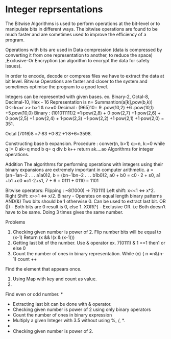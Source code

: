 # Integer reprsentations 

The Bitwise Algorithms is used to perform operations at the bit-level or to manipulate bits in different ways. The bitwise operations are found to be much faster and are sometimes used to improve the efficiency of a program.

Operations with bits are used in Data compression (data is compressed by converting it from one representation to another, to reduce the space) ,Exclusive-Or Encryption (an algorithm to encrypt the data for safety issues). 

In order to encode, decode or compress files we have to extract the data at bit level. Bitwise Operations are faster and closer to the system and sometimes optimise the program to a good level.


Integers can be represented with given bases. ex. Binary-2,  Octal-8,  Decimal-10,  Hex - 16 
Representation is n= Summantion(a[k],pow(b,k)) 0<=k<=r >>  b>1 & n>=0
Decimal :  (965)10= 9 .pow(10,2) +6 .pow(10,1) +5.pow(10,0) 
Binary : (101011111)2 =1·pow(2,8) + 0·pow(2,7) +1·pow(2,6) + 0·pow(2,5) +1.pow(2,4) + 1·pow(2,3) +1·pow(2,2) +1·pow(2,1) +1·pow(2,0) = 351. 

Octal  (7016)8 =7·83 +0·82 +1·8+6=3598. 

Constructing base b expansion.
  Procedure : conver(n, b>1) 
  	q:=n, k:=0
	while q != 0
		ak=q mod b
		q= q div b 
		k++	
	return ak….ao
Algorithms for integer operations.

 Addition
The algorithms for performing operations with integers using their binary expansions are extremely important in computer arithmetic. 
a = (an−1an−2 . . . a1a0)2, b = (bn−1bn−2 . . . b1b0)2, 
a0 + b0 = c0 · 2 + s0,     a1 +b1 +c0 =c1 ·2+s1, 
7 + 6 = 0111 + 0110 = 1101



Bitwise operators: 
  Flipping :   ~8(1000) -> 7(0111) 
  Left shift:  x<<1 <=> x*2. 
  Right Shift: x>>1 <=> x/2. 
Binary - Operates on equal length binary patterns
AND(&)  Two bits should be 1 otherwise 0. Can be used to extract last bit.
OR (|) -  Both bits are 0 result is 0, else 1.
XOR(^) - Exclusive OR. i.e Both doesn’t have to be same. Doing 3 times gives the same number. 
		 
Problems
1. Checking given number is power of 2.
     Flip number bits will be equal to (x-1)    Return  (x && !(x & (x-1)))
2. Getting last bit of the number. 
	Use & operator ex. 7(0111) & 1 ==1 then1 or else 0
2. Count the number of ones in binary representation. 
          While (n) { n =n&(n-1)  count ++

Find the element that appears once.
  1) Using Map with key and count as value. 
  2) 


Find even or odd number.
 * 
 * Extracting last bit can be done with  & operator.
 * Checking given number is power of 2 using only binary operators
 * Count the number of ones in binary expression
 * Multiply a given Integer with 3.5 without using %, /, *. 
 * 
 * Checking given number is power of 2.